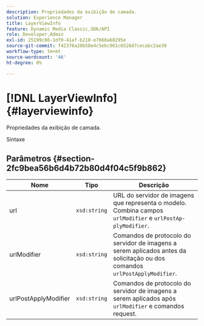 ```yaml
---
description: Propriedades da exibição de camada.
solution: Experience Manager
title: LayerViewInfo
feature: Dynamic Media Classic,SDK/API
role: Developer,Admin
exl-id: 25199c86-1df0-41af-b210-e7668a60295e
source-git-commit: f42378a20b58e4c5ebc961c6526d7cecabc2ae38
workflow-type: tm+mt
source-wordcount: '46'
ht-degree: 0%

---
```


# [!DNL LayerViewInfo]{#layerviewinfo}

Propriedades da exibição de camada.

Sintaxe

## Parâmetros {#section-2fc9bea56b6d4b72b80d4f04c5f9b862}

| Nome | Tipo | Descrição |
|---|---|---|
| url | `xsd:string` | URL do servidor de imagens que representa o modelo. Combina campos `urlModifier` e `urlPostAp- plyModifier`. |
| urlModifier | `xsd:string` | Comandos de protocolo do servidor de imagens a serem aplicados antes da solicitação ou dos comandos `urlPostApplyModifier`. |
| urlPostApplyModifier | `xsd:string` | Comandos de protocolo do servidor de imagens a serem aplicados após `urlModifier` e comandos request. |
